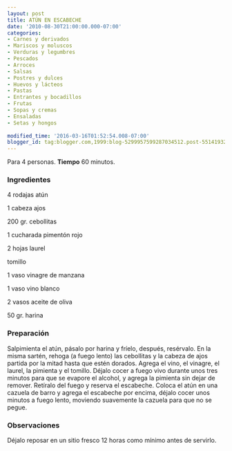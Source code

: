 ```yaml
---
layout: post
title: ATÚN EN ESCABECHE
date: '2010-08-30T21:00:00.000-07:00'
categories:
- Carnes y derivados
- Mariscos y moluscos
- Verduras y legumbres
- Pescados
- Arroces
- Salsas
- Postres y dulces
- Huevos y lácteos
- Pastas
- Entrantes y bocadillos
- Frutas
- Sopas y cremas
- Ensaladas
- Setas y hongos
 
modified_time: '2016-03-16T01:52:54.008-07:00'
blogger_id: tag:blogger.com,1999:blog-5299957599287034512.post-551419320871374545
---
```


Para 4 personas.
<b>Tiempo</b> 60 minutos.

<h3>Ingredientes</h3>

4 rodajas atún

1 cabeza ajos

200 gr. cebollitas

1 cucharada pimentón rojo

2 hojas laurel

tomillo

1 vaso vinagre de manzana

1 vaso vino blanco

2 vasos aceite de oliva

50 gr. harina

<h3>Preparación</h3>

Salpimienta el atún, pásalo por harina y fríelo, después, resérvalo. En la misma sartén, rehoga (a fuego lento) las cebollitas y la cabeza de ajos partida por la mitad hasta que estén dorados. Agrega el vino, el vinagre, el laurel, la pimienta y el tomillo. Déjalo cocer a fuego vivo durante unos tres minutos para que se evapore el alcohol, y agrega la pimienta sin dejar de remover. Retíralo del fuego y reserva el escabeche. Coloca el atún en una cazuela de barro y agrega el escabeche por encima, déjalo cocer unos minutos a fuego lento, moviendo suavemente la cazuela para que no se pegue.

<h3>Observaciones</h3>

Déjalo reposar en un sitio fresco 12 horas como mínimo antes de servirlo.


